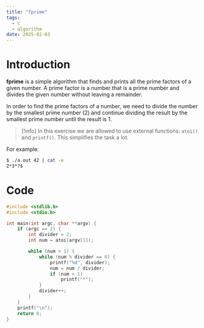 ```yaml
---
title: "fprime"
tags:
  - c
  - algorithm
date: 2025-02-03
---
```


# Introduction

**fprime** is a simple algorithm that finds and prints all the prime factors of a given number. A prime factor is a number that is a prime number and divides the given number without leaving a remainder.

In order to find the prime factors of a number, we need to divide the number by the smallest prime number (2) and continue dividing the result by the smallest prime number until the result is 1.

> [!info]
> In this exercise we are allowed to use external functions: `atoi()` and `printf()`. This simplifies the task a lot.

For example:

```bash
$ ./a.out 42 | cat -e
2*3*7$
```

# Code

```c
#include <stdlib.h>
#include <stdio.h>

int main(int argc, char **argv) {
    if (argc == 2) {
        int divider = 2;
        int num = atoi(argv[1]);

        while (num > 1) {
            while (num % divider == 0) {
				printf("%d", divider);
                num = num / divider;
                if (num > 1)
                    printf("*");
            }
            divider++;
        }
    }
    printf("\n");
    return 0;
}

